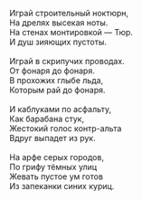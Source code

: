 Играй строительный ноктюрн,<br />
На дрелях высекая ноты.<br />
На стенах монтировкой — Тюр.<br />
И душ зияющих пустоты.<br />
<br />
Играй в скрипучих проводах.<br />
От фонаря до фонаря.<br />
В прохожих глыбе льда,<br />
Которым рай до фонаря.<br />
<br />
И каблуками по асфальту,<br />
Как барабана стук,<br />
Жестокий голос контр-альта<br />
Вдруг выпадет из рук.<br />
<br />
На арфе серых городов,<br />
По грифу тёмных улиц<br />
Жевать пустое ум готов<br />
Из запеканки синих куриц.